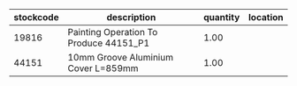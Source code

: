 |stockcode|description|quantity|location|
|---------|-----------|--------|--------|
|19816|Painting Operation To Produce 44151_P1|1.00||
|44151|10mm Groove Aluminium Cover L=859mm|1.00||
